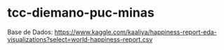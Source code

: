 # tcc-diemano-puc-minas

Base de Dados: https://www.kaggle.com/kaaliya/happiness-report-eda-visualizations?select=world-happiness-report.csv
